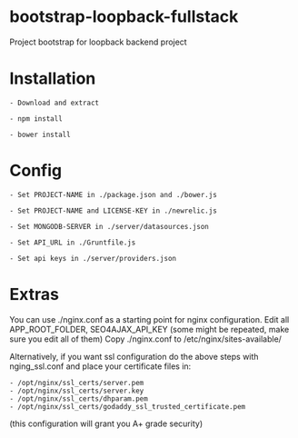 bootstrap-loopback-fullstack
============================

Project bootstrap for loopback backend project


Installation
============
	- Download and extract

	- npm install

	- bower install


Config
======

	- Set PROJECT-NAME in ./package.json and ./bower.js

	- Set PROJECT-NAME and LICENSE-KEY in ./newrelic.js

	- Set MONGODB-SERVER in ./server/datasources.json

	- Set API_URL in ./Gruntfile.js

	- Set api keys in ./server/providers.json


Extras
======

You can use ./nginx.conf as a starting point for nginx configuration.
Edit all APP_ROOT_FOLDER, SEO4AJAX_API_KEY (some might be repeated, make sure you edit all of them)
Copy ./nginx.conf to /etc/nginx/sites-available/

Alternatively, if you want ssl configuration do the above steps with nging_ssl.conf and place your certificate files in:
 
	- /opt/nginx/ssl_certs/server.pem
	- /opt/nginx/ssl_certs/server.key
 	- /opt/nginx/ssl_certs/dhparam.pem
 	- /opt/nginx/ssl_certs/godaddy_ssl_trusted_certificate.pem

(this configuration will grant you A+ grade security)
